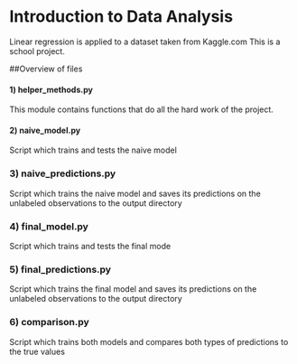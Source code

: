 # Introduction to Data Analysis
Linear regression is applied to a dataset taken from Kaggle.com
This is a school project.

##Overview of files

#### 1) helper_methods.py
This module contains functions that do all the hard work of the project. 

#### 2) naive_model.py
Script which trains and tests the naive model

### 3) naive_predictions.py
Script which trains the naive model and saves its predictions on the unlabeled observations to the output directory

### 4) final_model.py
Script which trains and tests the final mode

### 5) final_predictions.py
Script which trains the final model and saves its predictions on the unlabeled observations to the output directory

### 6) comparison.py
Script which trains both models and compares both types of predictions to the true values
